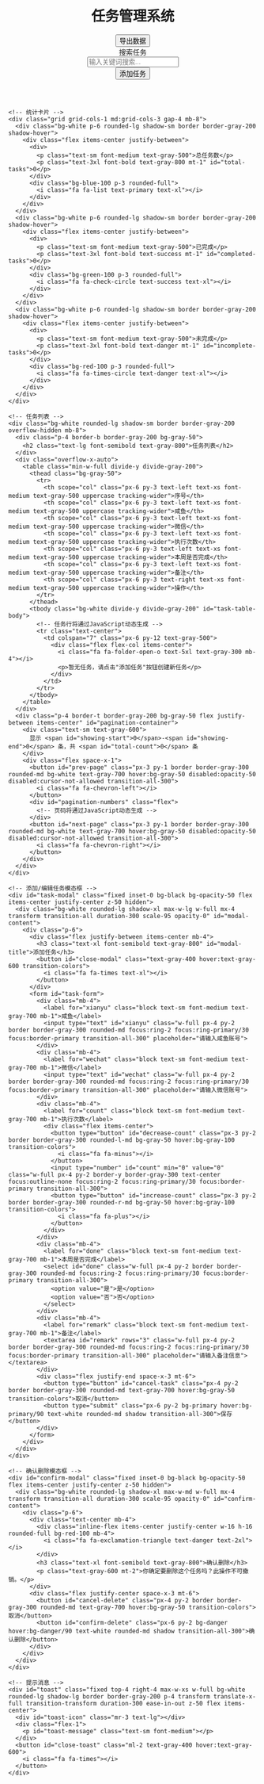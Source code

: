 <html lang="zh-CN">
<head>
  <meta charset="UTF-8">
  <meta name="viewport" content="width=device-width, initial-scale=1.0">
  <title>任务管理系统</title>
  <script src="https://cdn.tailwindcss.com"></script>
  <link href="https://cdn.jsdelivr.net/npm/font-awesome@4.7.0/css/font-awesome.min.css" rel="stylesheet">
  <link href="https://cdn.jsdelivr.net/npm/font-awesome@4.7.0/css/font-awesome.min.css" rel="stylesheet">
  <script>
    tailwind.config = {
      theme: {
        extend: {
          colors: {
            primary: '#3b82f6',
            secondary: '#64748b',
            success: '#10b981',
            danger: '#ef4444',
            warning: '#f59e0b',
            info: '#06b6d4',
            light: '#f8fafc',
            dark: '#1e293b',
          },
          fontFamily: {
            inter: ['Inter', 'sans-serif'],
          },
        },
      }
    }
  </script>
  <style type="text/tailwindcss">
    @layer utilities {
      .content-auto {
        content-visibility: auto;
      }
      .transition-all-300 {
        transition: all 300ms ease-in-out;
      }
      .shadow-hover {
        transition: box-shadow 0.3s ease;
      }
      .shadow-hover:hover {
        box-shadow: 0 10px 25px -5px rgba(0, 0, 0, 0.1), 0 8px 10px -6px rgba(0, 0, 0, 0.1);
      }
    }
  </style>
</head>
<body class="bg-gray-50 font-inter">
  <div id="app" class="container mx-auto px-4 py-8 max-w-6xl">
    <!-- 顶部导航 -->
    <header class="mb-8">
      <div class="flex flex-col md:flex-row md:items-center justify-between mb-4">
        <h1 class="text-[clamp(1.5rem,3vw,2.5rem)] font-bold text-gray-800">
          <i class="fa fa-tasks text-primary mr-2"></i>任务管理系统
        </h1>
        <div class="mt-4 md:mt-0">
          <span class="text-gray-600 text-sm" id="current-date"></span>
          <button id="export-btn" class="ml-4 bg-primary hover:bg-primary/90 text-white px-4 py-2 rounded-md shadow transition-all-300 flex items-center">
            <i class="fa fa-download mr-2"></i>导出数据
          </button>
        </div>
      </div>
      <div class="bg-white p-4 rounded-lg shadow-sm border border-gray-200">
        <div class="flex flex-col md:flex-row gap-4">
          <div class="flex-1">
            <label class="block text-sm font-medium text-gray-700 mb-1">搜索任务</label>
            <div class="relative">
              <input type="text" id="search-input" placeholder="输入关键词搜索..." class="w-full pl-10 pr-4 py-2 border border-gray-300 rounded-md focus:ring-2 focus:ring-primary/30 focus:border-primary transition-all-300">
              <i class="fa fa-search absolute left-3 top-1/2 transform -translate-y-1/2 text-gray-400"></i>
            </div>
          </div>
          <div class="flex items-end">
            <button id="add-task-btn" class="w-full md:w-auto bg-primary hover:bg-primary/90 text-white px-6 py-2 rounded-md shadow transition-all-300 flex items-center justify-center">
              <i class="fa fa-plus-circle mr-2"></i>添加任务
            </button>
          </div>
        </div>
      </div>
    </header>

    <!-- 统计卡片 -->
    <div class="grid grid-cols-1 md:grid-cols-3 gap-4 mb-8">
      <div class="bg-white p-6 rounded-lg shadow-sm border border-gray-200 shadow-hover">
        <div class="flex items-center justify-between">
          <div>
            <p class="text-sm font-medium text-gray-500">总任务数</p>
            <p class="text-3xl font-bold text-gray-800 mt-1" id="total-tasks">0</p>
          </div>
          <div class="bg-blue-100 p-3 rounded-full">
            <i class="fa fa-list text-primary text-xl"></i>
          </div>
        </div>
      </div>
      <div class="bg-white p-6 rounded-lg shadow-sm border border-gray-200 shadow-hover">
        <div class="flex items-center justify-between">
          <div>
            <p class="text-sm font-medium text-gray-500">已完成</p>
            <p class="text-3xl font-bold text-success mt-1" id="completed-tasks">0</p>
          </div>
          <div class="bg-green-100 p-3 rounded-full">
            <i class="fa fa-check-circle text-success text-xl"></i>
          </div>
        </div>
      </div>
      <div class="bg-white p-6 rounded-lg shadow-sm border border-gray-200 shadow-hover">
        <div class="flex items-center justify-between">
          <div>
            <p class="text-sm font-medium text-gray-500">未完成</p>
            <p class="text-3xl font-bold text-danger mt-1" id="incomplete-tasks">0</p>
          </div>
          <div class="bg-red-100 p-3 rounded-full">
            <i class="fa fa-times-circle text-danger text-xl"></i>
          </div>
        </div>
      </div>
    </div>

    <!-- 任务列表 -->
    <div class="bg-white rounded-lg shadow-sm border border-gray-200 overflow-hidden mb-8">
      <div class="p-4 border-b border-gray-200 bg-gray-50">
        <h2 class="text-lg font-semibold text-gray-800">任务列表</h2>
      </div>
      <div class="overflow-x-auto">
        <table class="min-w-full divide-y divide-gray-200">
          <thead class="bg-gray-50">
            <tr>
              <th scope="col" class="px-6 py-3 text-left text-xs font-medium text-gray-500 uppercase tracking-wider">序号</th>
              <th scope="col" class="px-6 py-3 text-left text-xs font-medium text-gray-500 uppercase tracking-wider">咸鱼</th>
              <th scope="col" class="px-6 py-3 text-left text-xs font-medium text-gray-500 uppercase tracking-wider">微信</th>
              <th scope="col" class="px-6 py-3 text-left text-xs font-medium text-gray-500 uppercase tracking-wider">执行次数</th>
              <th scope="col" class="px-6 py-3 text-left text-xs font-medium text-gray-500 uppercase tracking-wider">本周是否完成</th>
              <th scope="col" class="px-6 py-3 text-left text-xs font-medium text-gray-500 uppercase tracking-wider">备注</th>
              <th scope="col" class="px-6 py-3 text-right text-xs font-medium text-gray-500 uppercase tracking-wider">操作</th>
            </tr>
          </thead>
          <tbody class="bg-white divide-y divide-gray-200" id="task-table-body">
            <!-- 任务行将通过JavaScript动态生成 -->
            <tr class="text-center">
              <td colspan="7" class="px-6 py-12 text-gray-500">
                <div class="flex flex-col items-center">
                  <i class="fa fa-folder-open-o text-5xl text-gray-300 mb-4"></i>
                  <p>暂无任务，请点击"添加任务"按钮创建新任务</p>
                </div>
              </td>
            </tr>
          </tbody>
        </table>
      </div>
      <div class="p-4 border-t border-gray-200 bg-gray-50 flex justify-between items-center" id="pagination-container">
        <div class="text-sm text-gray-600">
          显示 <span id="showing-start">0</span>-<span id="showing-end">0</span> 条，共 <span id="total-count">0</span> 条
        </div>
        <div class="flex space-x-1">
          <button id="prev-page" class="px-3 py-1 border border-gray-300 rounded-md bg-white text-gray-700 hover:bg-gray-50 disabled:opacity-50 disabled:cursor-not-allowed transition-all-300">
            <i class="fa fa-chevron-left"></i>
          </button>
          <div id="pagination-numbers" class="flex">
            <!-- 页码将通过JavaScript动态生成 -->
          </div>
          <button id="next-page" class="px-3 py-1 border border-gray-300 rounded-md bg-white text-gray-700 hover:bg-gray-50 disabled:opacity-50 disabled:cursor-not-allowed transition-all-300">
            <i class="fa fa-chevron-right"></i>
          </button>
        </div>
      </div>
    </div>

    <!-- 添加/编辑任务模态框 -->
    <div id="task-modal" class="fixed inset-0 bg-black bg-opacity-50 flex items-center justify-center z-50 hidden">
      <div class="bg-white rounded-lg shadow-xl max-w-lg w-full mx-4 transform transition-all duration-300 scale-95 opacity-0" id="modal-content">
        <div class="p-6">
          <div class="flex justify-between items-center mb-4">
            <h3 class="text-xl font-semibold text-gray-800" id="modal-title">添加任务</h3>
            <button id="close-modal" class="text-gray-400 hover:text-gray-600 transition-colors">
              <i class="fa fa-times text-xl"></i>
            </button>
          </div>
          <form id="task-form">
            <div class="mb-4">
              <label for="xianyu" class="block text-sm font-medium text-gray-700 mb-1">咸鱼</label>
              <input type="text" id="xianyu" class="w-full px-4 py-2 border border-gray-300 rounded-md focus:ring-2 focus:ring-primary/30 focus:border-primary transition-all-300" placeholder="请输入咸鱼账号">
            </div>
            <div class="mb-4">
              <label for="wechat" class="block text-sm font-medium text-gray-700 mb-1">微信</label>
              <input type="text" id="wechat" class="w-full px-4 py-2 border border-gray-300 rounded-md focus:ring-2 focus:ring-primary/30 focus:border-primary transition-all-300" placeholder="请输入微信账号">
            </div>
            <div class="mb-4">
              <label for="count" class="block text-sm font-medium text-gray-700 mb-1">执行次数</label>
              <div class="flex items-center">
                <button type="button" id="decrease-count" class="px-3 py-2 border border-gray-300 rounded-l-md bg-gray-50 hover:bg-gray-100 transition-colors">
                  <i class="fa fa-minus"></i>
                </button>
                <input type="number" id="count" min="0" value="0" class="w-full px-4 py-2 border-y border-gray-300 text-center focus:outline-none focus:ring-2 focus:ring-primary/30 focus:border-primary transition-all-300">
                <button type="button" id="increase-count" class="px-3 py-2 border border-gray-300 rounded-r-md bg-gray-50 hover:bg-gray-100 transition-colors">
                  <i class="fa fa-plus"></i>
                </button>
              </div>
            </div>
            <div class="mb-4">
              <label for="done" class="block text-sm font-medium text-gray-700 mb-1">本周是否完成</label>
              <select id="done" class="w-full px-4 py-2 border border-gray-300 rounded-md focus:ring-2 focus:ring-primary/30 focus:border-primary transition-all-300">
                <option value="是">是</option>
                <option value="否">否</option>
              </select>
            </div>
            <div class="mb-4">
              <label for="remark" class="block text-sm font-medium text-gray-700 mb-1">备注</label>
              <textarea id="remark" rows="3" class="w-full px-4 py-2 border border-gray-300 rounded-md focus:ring-2 focus:ring-primary/30 focus:border-primary transition-all-300" placeholder="请输入备注信息"></textarea>
            </div>
            <div class="flex justify-end space-x-3 mt-6">
              <button type="button" id="cancel-task" class="px-4 py-2 border border-gray-300 rounded-md text-gray-700 hover:bg-gray-50 transition-colors">取消</button>
              <button type="submit" class="px-6 py-2 bg-primary hover:bg-primary/90 text-white rounded-md shadow transition-all-300">保存</button>
            </div>
          </form>
        </div>
      </div>
    </div>

    <!-- 确认删除模态框 -->
    <div id="confirm-modal" class="fixed inset-0 bg-black bg-opacity-50 flex items-center justify-center z-50 hidden">
      <div class="bg-white rounded-lg shadow-xl max-w-md w-full mx-4 transform transition-all duration-300 scale-95 opacity-0" id="confirm-content">
        <div class="p-6">
          <div class="text-center mb-4">
            <div class="inline-flex items-center justify-center w-16 h-16 rounded-full bg-red-100 mb-4">
              <i class="fa fa-exclamation-triangle text-danger text-2xl"></i>
            </div>
            <h3 class="text-xl font-semibold text-gray-800">确认删除</h3>
            <p class="text-gray-600 mt-2">你确定要删除这个任务吗？此操作不可撤销。</p>
          </div>
          <div class="flex justify-center space-x-3 mt-6">
            <button id="cancel-delete" class="px-4 py-2 border border-gray-300 rounded-md text-gray-700 hover:bg-gray-50 transition-colors">取消</button>
            <button id="confirm-delete" class="px-6 py-2 bg-danger hover:bg-danger/90 text-white rounded-md shadow transition-all-300">确认删除</button>
          </div>
        </div>
      </div>
    </div>

    <!-- 提示消息 -->
    <div id="toast" class="fixed top-4 right-4 max-w-xs w-full bg-white rounded-lg shadow-lg border border-gray-200 p-4 transform translate-x-full transition-transform duration-300 ease-in-out z-50 flex items-center">
      <div id="toast-icon" class="mr-3 text-lg"></div>
      <div class="flex-1">
        <p id="toast-message" class="text-sm font-medium"></p>
      </div>
      <button id="close-toast" class="ml-2 text-gray-400 hover:text-gray-600">
        <i class="fa fa-times"></i>
      </button>
    </div>
  </div>

  <script src="script.js"></script>
</body>
</html>    
